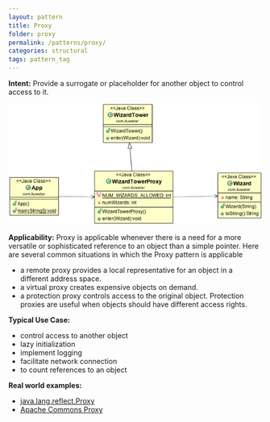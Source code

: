 ```yaml
---
layout: pattern
title: Proxy
folder: proxy
permalink: /patterns/proxy/
categories: structural
tags: pattern_tag
---
```


**Intent:** Provide a surrogate or placeholder for another object to control
access to it.

![alt text](./etc/proxy_1.png "Proxy")

**Applicability:** Proxy is applicable whenever there is a need for a more
versatile or sophisticated reference to an object than a simple pointer. Here
are several common situations in which the Proxy pattern is applicable

* a remote proxy provides a local representative for an object in a different address space.
* a virtual proxy creates expensive objects on demand.
* a protection proxy controls access to the original object. Protection proxies are useful when objects should have different access rights.

**Typical Use Case:**

* control access to another object
* lazy initialization
* implement logging
* facilitate network connection
* to count references to an object

**Real world examples:**

* [java.lang.reflect.Proxy](http://docs.oracle.com/javase/8/docs/api/java/lang/reflect/Proxy.html)
* [Apache Commons Proxy](https://commons.apache.org/proper/commons-proxy/)
